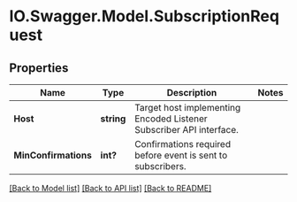 # IO.Swagger.Model.SubscriptionRequest
## Properties

Name | Type | Description | Notes
------------ | ------------- | ------------- | -------------
**Host** | **string** | Target host implementing Encoded Listener Subscriber API interface. | 
**MinConfirmations** | **int?** | Confirmations required before event is sent to subscribers. | 

[[Back to Model list]](../README.md#documentation-for-models) [[Back to API list]](../README.md#documentation-for-api-endpoints) [[Back to README]](../README.md)

